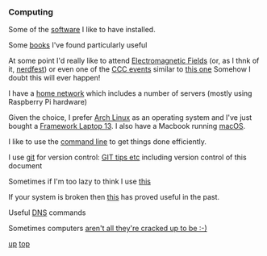 ### Computing

Some of the [software](./software.md) I like to have installed.

Some [books](../books/README.md#computing) I've found particularly useful

At some point I'd really like to attend [Electromagnetic Fields](https://www.emfcamp.org/) (or, as I thnk of it, [nerdfest](https://www.emfcamp.org/schedule/2024)) or even one of the [CCC events](https://events.ccc.de/) similar to [this one](https://events.ccc.de/camp/2023/infos/index.html) Somehow I doubt this will ever happen!

I have a [home network](./trigfa.md) which includes a number of servers (mostly using Raspberry Pi hardware)

Given the choice, I prefer [Arch Linux](../arch_linux/README.md) as an operating system and I've just bought a [Framework Laptop 13](./framework_13.md). I also have a Macbook running [macOS](../macos/README.md).


I like to use the [command line](./command_line.md) to get things done efficiently.

I use [git](https://github.com/GrahamArden) for version control: [GIT tips etc](./GIT.md) including version control of this document

Sometimes if I'm too lazy to think I use [this](https://chat.openai.com)

If your system is broken then [this](https://www.system-rescue.org/) has proved useful in the past.

Useful [DNS](./DNS_cheatsheet.md) commands

Sometimes computers [aren't all they're cracked up to be :-)](https://postofficeinquiry.dracos.co.uk/)

[up](README.md)
[top](../README.md)
